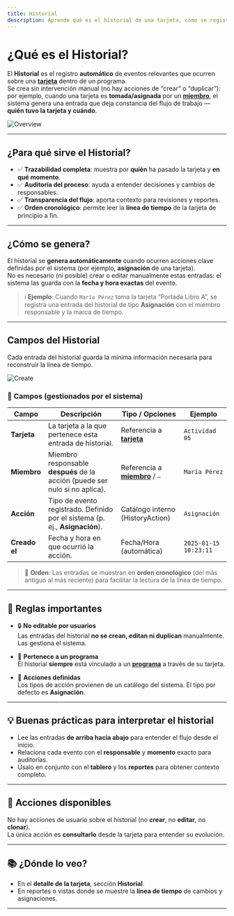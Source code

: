 ```yaml
---
title: Historial
description: Aprende qué es el historial de una tarjeta, cómo se registra automáticamente y cómo leer su línea de tiempo.
---
```


# ¿Qué es el Historial?

El **Historial** es el registro **automático** de eventos relevantes que ocurren sobre una **[tarjeta]** dentro de un programa.  
Se crea sin intervención manual (no hay acciones de “crear” o “duplicar”): por ejemplo, cuando una tarjeta es **tomada/asignada** por un **[miembro]**, el sistema genera una entrada que deja constancia del flujo de trabajo — **quién tuvo la tarjeta y cuándo**.

![Overview](/images/en/projects/history/overview.webp)

---

## ¿Para qué sirve el Historial?

- ✅ **Trazabilidad completa**: muestra por **quién** ha pasado la tarjeta y **en qué momento**.
- ✅ **Auditoría del proceso**: ayuda a entender decisiones y cambios de responsables.
- ✅ **Transparencia del flujo**: aporta contexto para revisiones y reportes.
- ✅ **Orden cronológico**: permite leer la **línea de tiempo** de la tarjeta de principio a fin.

---

## ¿Cómo se genera?

El historial se **genera automáticamente** cuando ocurren acciones clave definidas por el sistema (por ejemplo, **asignación** de una tarjeta).  
No es necesario (ni posible) crear o editar manualmente estas entradas: el sistema las guarda con la **fecha y hora exactas** del evento.

> ℹ️ **Ejemplo**: Cuando `María Pérez` toma la tarjeta “Portada Libro A”, se registra una entrada del historial de tipo **Asignación** con el miembro responsable y la marca de tiempo.

---

## Campos del Historial

Cada entrada del historial guarda la mínima información necesaria para reconstruir la línea de tiempo.

![Create](/images/en/projects/history/create.webp)

### 📌 Campos (gestionados por el sistema)

| Campo         | Descripción                                                                  | Tipo / Opciones                  | Ejemplo               |
| ------------- | ---------------------------------------------------------------------------- | -------------------------------- | --------------------- |
| **Tarjeta**   | La tarjeta a la que pertenece esta entrada de historial.                     | Referencia a **[tarjeta]**       | `Actividad 05`        |
| **Miembro**   | Miembro responsable **después** de la acción (puede ser nulo si no aplica).  | Referencia a **[miembro]** / `—` | `María Pérez`         |
| **Acción**    | Tipo de evento registrado. Definido por el sistema (p. ej., **Asignación**). | Catálogo interno (HistoryAction) | `Asignación`          |
| **Creado el** | Fecha y hora en que ocurrió la acción.                                       | Fecha/Hora (automática)          | `2025-01-15 10:23:11` |

> 🧭 **Orden**: Las entradas se muestran en **orden cronológico** (del más antiguo al más reciente) para facilitar la lectura de la línea de tiempo.

---

## 📏 Reglas importantes

- 🔒 **No editable por usuarios**  
  Las entradas del historial **no se crean, editan ni duplican** manualmente. Las gestiona el sistema.

- 🧭 **Pertenece a un programa**  
  El historial **siempre** está vinculado a un **[programa]** a través de su tarjeta.

- 🧩 **Acciones definidas**  
  Los tipos de acción provienen de un catálogo del sistema. El tipo por defecto es **Asignación**.

---

## 💡 Buenas prácticas para interpretar el historial

- Lee las entradas **de arriba hacia abajo** para entender el flujo desde el inicio.
- Relaciona cada evento con el **responsable** y **momento** exacto para auditorías.
- Úsalo en conjunto con el **tablero** y los **reportes** para obtener contexto completo.

---

## 🚀 Acciones disponibles

No hay acciones de usuario sobre el historial (no **crear**, no **editar**, no **clonar**).  
La única acción es **consultarlo** desde la tarjeta para entender su evolución.

---

## 📚 ¿Dónde lo veo?

- En el **detalle de la tarjeta**, sección **Historial**.
- En reportes o vistas donde se muestre la **línea de tiempo** de cambios y asignaciones.

---

[tarjeta]: /projects/card/
[miembro]: /projects/member/
[programa]: /projects/program/

<!--
## 🔗 Lectura recomendada

- (Agrega aquí enlaces internos a políticas de auditoría o flujos de asignación cuando estén disponibles)
-->
